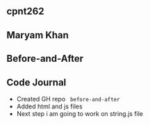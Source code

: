 ## cpnt262

## Maryam Khan

## Before-and-After

## Code Journal

- Created GH repo ` before-and-after`
- Added html and js files
- Next step i am going to work on string.js file
